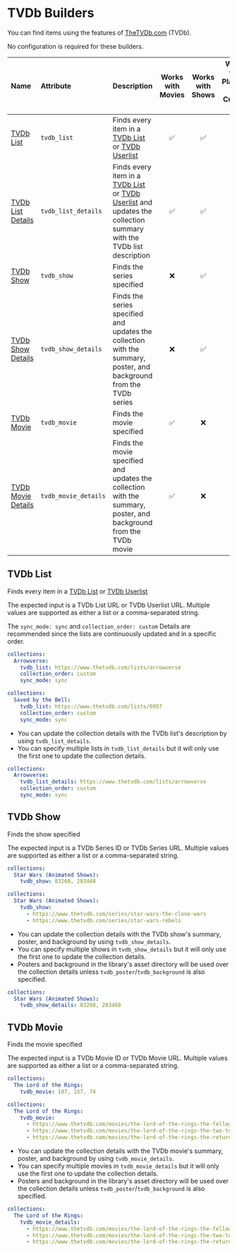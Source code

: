 # TVDb Builders

You can find items using the features of [TheTVDb.com](https://www.thetvdb.com/) (TVDb).

No configuration is required for these builders.

| Name                              | Attribute            | Description                                                                                                                                                                                 | Works with Movies | Works with Shows | Works with Playlists and Custom Sort |
|:----------------------------------|:---------------------|:--------------------------------------------------------------------------------------------------------------------------------------------------------------------------------------------|:-----------------:|:----------------:|:------------------------------------:|
| [TVDb List](#tvdb-list)           | `tvdb_list`          | Finds every item in a [TVDb List](https://www.thetvdb.com/lists) or [TVDb Userlist](https://www.thetvdb.com/lists/custom)                                                                   |      &#9989;      |     &#9989;      |               &#9989;                |
| [TVDb List Details](#tvdb-list)   | `tvdb_list_details`  | Finds every item in a [TVDb List](https://www.thetvdb.com/lists) or [TVDb Userlist](https://www.thetvdb.com/lists/custom) and updates the collection summary with the TVDb list description |      &#9989;      |     &#9989;      |               &#9989;                |
| [TVDb Show](#tvdb-show)           | `tvdb_show`          | Finds the series specified                                                                                                                                                                  |     &#10060;      |     &#9989;      |               &#10060;               | 
| [TVDb Show Details](#tvdb-show)   | `tvdb_show_details`  | Finds the series specified and updates the collection with the summary, poster, and background from the TVDb series                                                                         |     &#10060;      |     &#9989;      |               &#10060;               |
| [TVDb Movie](#tvdb-movie)         | `tvdb_movie`         | Finds the movie specified                                                                                                                                                                   |      &#9989;      |     &#10060;     |               &#10060;               |
| [TVDb Movie Details](#tvdb-movie) | `tvdb_movie_details` | Finds the movie specified and updates the collection with the summary, poster, and background from the TVDb movie                                                                           |      &#9989;      |     &#10060;     |               &#10060;               |

## TVDb List

Finds every item in a [TVDb List](https://www.thetvdb.com/lists) or [TVDb Userlist](https://www.thetvdb.com/lists/custom)

The expected input is a TVDb List URL or TVDb Userlist URL. Multiple values are supported as either a list or a comma-separated string.

The `sync_mode: sync` and `collection_order: custom` Details are recommended since the lists are continuously updated and in a specific order.

```yaml
collections:
  Arrowverse:
    tvdb_list: https://www.thetvdb.com/lists/arrowverse
    collection_order: custom
    sync_mode: sync
```
```yaml
collections:
  Saved by the Bell:
    tvdb_list: https://www.thetvdb.com/lists/6957
    collection_order: custom
    sync_mode: sync
```

* You can update the collection details with the TVDb list's description by using `tvdb_list_details`.
* You can specify multiple lists in `tvdb_list_details` but it will only use the first one to update the collection details.

```yaml
collections:
  Arrowverse:
    tvdb_list_details: https://www.thetvdb.com/lists/arrowverse
    collection_order: custom
    sync_mode: sync
```

## TVDb Show

Finds the show specified

The expected input is a TVDb Series ID or TVDb Series URL. Multiple values are supported as either a list or a comma-separated string.

```yaml
collections:
  Star Wars (Animated Shows):
    tvdb_show: 83268, 283468
```
```yaml
collections:
  Star Wars (Animated Shows):
    tvdb_show:
      - https://www.thetvdb.com/series/star-wars-the-clone-wars
      - https://www.thetvdb.com/series/star-wars-rebels
```

* You can update the collection details with the TVDb show's summary, poster, and background by using `tvdb_show_details`.
* You can specify multiple shows in `tvdb_show_details` but it will only use the first one to update the collection details.
* Posters and background in the library's asset directory will be used over the collection details unless `tvdb_poster`/`tvdb_background` is also specified.

```yaml
collections:
  Star Wars (Animated Shows):
    tvdb_show_details: 83268, 283468
```

## TVDb Movie

Finds the movie specified

The expected input is a TVDb Movie ID or TVDb Movie URL. Multiple values are supported as either a list or a comma-separated string.

```yaml
collections:
  The Lord of the Rings:
    tvdb_movie: 107, 157, 74
```
```yaml
collections:
  The Lord of the Rings:
    tvdb_movie:
      - https://www.thetvdb.com/movies/the-lord-of-the-rings-the-fellowship-of-the-ring
      - https://www.thetvdb.com/movies/the-lord-of-the-rings-the-two-towers
      - https://www.thetvdb.com/movies/the-lord-of-the-rings-the-return-of-the-king
```

* You can update the collection details with the TVDb movie's summary, poster, and background by using `tvdb_movie_details`.
* You can specify multiple movies in `tvdb_movie_details` but it will only use the first one to update the collection details.
* Posters and background in the library's asset directory will be used over the collection details unless `tvdb_poster`/`tvdb_background` is also specified.

```yaml
collections:
  The Lord of the Rings:
    tvdb_movie_details:
      - https://www.thetvdb.com/movies/the-lord-of-the-rings-the-fellowship-of-the-ring
      - https://www.thetvdb.com/movies/the-lord-of-the-rings-the-two-towers
      - https://www.thetvdb.com/movies/the-lord-of-the-rings-the-return-of-the-king
```